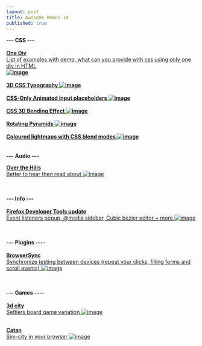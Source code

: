 ```yaml
---
layout: post
title: Awesome Demos 10
published: true
---
```


<p>
  <strong>
    --- CSS ---
    <br />
    <br />
    <a href="http://one-div.com/" target="_blank">
      <strong>
        One Div
      </strong>
    </a>
    <br />
  </strong>
  <a href="http://one-div.com/" target="_blank">
    List of examples with demo, what can you provide with css using only one div in HTML
    <strong>
      <br />
      <img alt="image" src="https://31.media.tumblr.com/2d2418f39520b739013ec04a147ce86a/tumblr_inline_nacj7ocn6I1qhadd5.png" />
      <br />
    </strong>
  </a>
  <strong>
    <br />
    <a href="http://codepen.io/noahblon/pen/CsxfH" target="_blank">
      3D CSS Typography
    </a>
  </strong>
  <strong>
    <a href="http://codepen.io/noahblon/pen/CsxfH" target="_blank">
      <img alt="image" src="https://31.media.tumblr.com/1b96980522b1e80fe2a9c95afe25442a/tumblr_inline_nacj8cOgfw1qhadd5.png" />
    </a>
    <br />
  </strong>
  <strong>
    <br />
    <a href="http://codepen.io/sivan/pen/alKwf" target="_blank">
      CSS-Only Animated input placeholders
    </a>
  </strong>
  <strong>
    <a href="http://codepen.io/sivan/pen/alKwf" target="_blank">
      <img alt="image" src="https://31.media.tumblr.com/bead0d88570c4b542b877201eee13ec8/tumblr_inline_nacj8qukvI1qhadd5.png" />
    </a>
    <br />
  </strong>
  <strong>
    <br />
    <a href="http://codepen.io/fbrz/pen/whxbF" target="_blank">
      CSS 3D Bending Effect
    </a>
  </strong>
  <strong>
    <a href="http://codepen.io/fbrz/pen/whxbF" target="_blank">
      <img alt="image" src="https://31.media.tumblr.com/0cd21c2deee62a20c7bb8811d5b2a294/tumblr_inline_nacj90TkFi1qhadd5.png" />
    </a>
    <br />
  </strong>
  <strong>
    <br />
    <a href="http://codepen.io/florian-wirtz/pen/pohIK" target="_blank">
      Rotating Pyramids
    </a>
  </strong>
  <strong>
    <a href="http://codepen.io/florian-wirtz/pen/pohIK" target="_blank">
      <img alt="image" src="https://31.media.tumblr.com/d696f0eaa4e7c598c69d596c2af21fc4/tumblr_inline_nacj9pxnqj1qhadd5.png" />
    </a>
    <br />
  </strong>
  <strong>
    <br />
    <a href="http://codepen.io/keithclark/pen/ptHKv" target="_blank">
      Coloured lightmaps with CSS blend modes
    </a>
  </strong>
  <strong>
    <a href="http://codepen.io/keithclark/pen/ptHKv" target="_blank">
      <img alt="image" src="https://31.media.tumblr.com/298fb4e287470393d2c7bc545f2710dd/tumblr_inline_nacjatxCOZ1qhadd5.png" />
    </a>
    <br />
  </strong>
  <strong>
    <br />
    <br />
    --- Audio ---
  </strong>
</p>
<p>
  <strong>
    <a href="http://www.overthetinyhills.com/" target="_blank">
      Over the Hills
      <br />
    </a>
  </strong>
  <a href="http://www.overthetinyhills.com/" target="_blank">
    Better to hear then read about
  </a>
  <a href="http://www.overthetinyhills.com/" target="_blank">
    <img alt="image" src="https://31.media.tumblr.com/0f8cb7a5429a0e4d9dbf77a928b8846a/tumblr_inline_naciyifYB61qhadd5.png" />
  </a>
</p>
<p>
  <strong>
    <a href="http://www.overthetinyhills.com/" target="_blank">
      <br />
      <br />
    </a>
    --- Info ---
    <br />
  </strong>
  <strong>
    <br />
    <a href="https://hacks.mozilla.org/2014/07/event-listeners-popup-media-sidebar-cubic-bezier-editor-more-firefox-developer-tools-episode-33/" target="_blank">
      Firefox Developer Tools update
    </a>
    <br />
  </strong>
  <a href="https://hacks.mozilla.org/2014/07/event-listeners-popup-media-sidebar-cubic-bezier-editor-more-firefox-developer-tools-episode-33/" target="_blank">
    Event listeners popup, @media sidebar, Cubic bezier editor + more
    <img alt="image" src="https://31.media.tumblr.com/e4031794c25b2905b5a6e84839d33faf/tumblr_inline_nacivpyL4m1qhadd5.png" />
  </a>
</p>
<p>
  <strong>
    <br />
    <br />
    --- Plugins ----
    <br />
  </strong>
  <strong>
    <a href="http://www.browsersync.io/" target="_blank">
      <br />
      BrowserSync
      <br />
    </a>
  </strong>
  <a href="http://www.browsersync.io/" target="_blank">
    Synchronize testing between devices (repeat your clicks, filling forms and scroll events)
  </a>
  <a href="http://www.browsersync.io/" target="_blank">
    <img alt="image" src="https://31.media.tumblr.com/90d2474ea1588eac1fe70d552c576ddd/tumblr_inline_naciscUDz11qhadd5.jpg" />
  </a>
</p>
<p>
  <br />
  <strong>
    <br />
    --- Games ----
    <br />
    <br />
  </strong>
  <strong>
    <a href="http://lo-th.github.io/3d.city/index.html" target="_blank">
      3d city
      <br />
    </a>
  </strong>
  <a href="http://lo-th.github.io/3d.city/index.html" target="_blank">
    Settlers board game variation
  </a>
  <a href="http://lo-th.github.io/3d.city/index.html" target="_blank">
    <img alt="image" src="https://31.media.tumblr.com/2578a320250991be057777ba359cfda2/tumblr_inline_naciakopAp1qhadd5.png" />
  </a>
</p>
<p>
  <a href="http://lo-th.github.io/3d.city/index.html" target="_blank">
    <br />
  </a>
  <a href="http://www.catananytime.com/" target="_blank">
    <span>
      <strong>
        Catan
      </strong>
      <br />
    </span>
    Sim-city in your browser
    <img alt="image" src="https://31.media.tumblr.com/3d649c658e1f0edc0bd2111fefc5fb39/tumblr_inline_naci9jphpv1qhadd5.png" />
  </a>
</p>